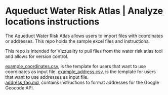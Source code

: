 # Aqueduct Water Risk Atlas | Analyze locations instructions

The Aqueduct Water Risk Atlas allows users to import files with coordinates or addresses. This repo holds the sample excel files and instructions.   

This repo is intended for Vizzuality to pull files from the water risk atlas tool and allows for version control. 

[example_coordinates.csv](https://github.com/wri/aqueduct_analyze_locations/blob/master/example_coordinates.csv), is the template for users that want to use coordinates as input file. 
[example_address.csv](https://github.com/wri/aqueduct_analyze_locations/blob/master/example_address.csv), is the template for users that want to use addresses as input file.   
[address_faq.md](https://github.com/wri/aqueduct_analyze_locations/blob/master/address_faq.md), contains instructions to format addresses for the Google Geocode API.





